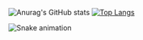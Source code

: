![Anurag's GitHub stats](https://github-readme-stats.vercel.app/api?username=mariana-damasceno-barbosa&show_icons=true&theme=radical)
[![Top Langs](https://github-readme-stats.vercel.app/api/top-langs/?username=mariana-damasceno-barbosa&layout=compact&theme=radical)](https://github.com/mariana-damasceno-barbosa/github-readme-stats)

  ![Snake animation](https://github.com/mariana-damasceno-barbosa/mariana-damasceno-barbosa/blob/output/github-contribution-grid-snake.svg)
